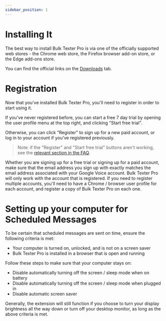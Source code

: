 ```yaml
---
sidebar_position: 1
---
```


# Installing It
The best way to install Bulk Texter Pro is via one of the officially supported web stores - the Chrome web store, the Firefox browser add-on store, or the Edge add-ons store. 

You can find the official links on the [Downloads](/downloads/) tab.

# Registration
Now that you've installed Bulk Texter Pro, you'll need to register in order to start using it.

If you've never registered before, you can start a free 7 day trial by opening the user profile menu at the top right, and clicking "Start free trial".

Otherwise, you can click "Register" to sign up for a new paid account, or log in to your account if you've registered previously.

> Note: if the "Register" and "Start free trial" buttons aren't working, see the [relevant section in the FAQ](/docs/faq/#the-register-and-start-free-trial-buttons-arent-working).

Whether you are signing up for a free trial or signing up for a paid account, make sure that the email address you sign up with exactly matches the email address associated with your Google Voice account. Bulk Texter Pro will only work with the account that is registered. If you need to register multiple accounts, you'll need to have a Chrome / browser user profile for each account, and register a copy of Bulk Texter Pro on each one.

# Setting up your computer for Scheduled Messages
To be certain that scheduled messages are sent on time, ensure the following criteria is met:

* Your computer is turned on, unlocked, and is not on a screen saver
* Bulk Texter Pro is installed in a browser that is open and running

Follow these steps to make sure that your computer stays on:
* Disable automatically turning off the screen / sleep mode when on battery
* Disable automatically turning off the screen / sleep mode when plugged in
* Disable automatic screen saver

Generally, the extension will still function if you choose to turn your display brightness all the way down or turn off your desktop monitor, as long as the above criteria is met.
